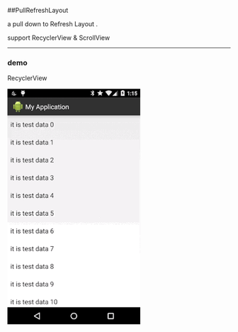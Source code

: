 ##PullRefreshLayout

a pull down to Refresh Layout .


support RecyclerView & ScrollView

---------------------
### demo

RecyclerView 

![Alt Text](https://github.com/6a209/PullRefreshLayout/raw/master/recyclerview.gif)






